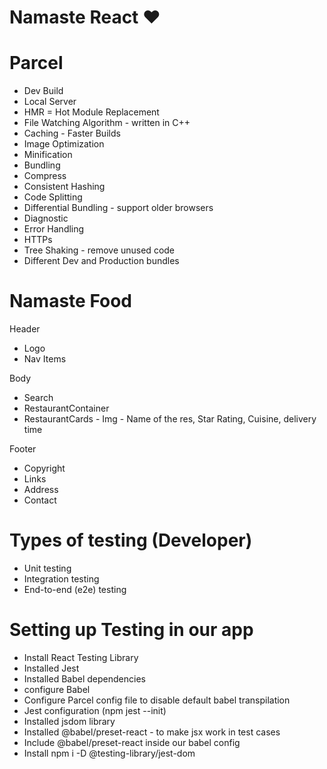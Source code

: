 # Namaste React ❤️

# Parcel

- Dev Build
- Local Server
- HMR = Hot Module Replacement
- File Watching Algorithm - written in C++
- Caching - Faster Builds
- Image Optimization
- Minification
- Bundling
- Compress
- Consistent Hashing
- Code Splitting
- Differential Bundling - support older browsers
- Diagnostic
- Error Handling
- HTTPs
- Tree Shaking - remove unused code
- Different Dev and Production bundles

# Namaste Food

Header

- Logo
- Nav Items

Body

- Search
- RestaurantContainer
- RestaurantCards - Img - Name of the res, Star Rating, Cuisine, delivery time

Footer

- Copyright
- Links
- Address
- Contact

# Types of testing (Developer)

- Unit testing
- Integration testing
- End-to-end (e2e) testing

# Setting up Testing in our app

- Install React Testing Library
- Installed Jest
- Installed Babel dependencies
- configure Babel
- Configure Parcel config file to disable default babel transpilation
- Jest configuration (npm jest --init)
- Installed jsdom library
- Installed @babel/preset-react - to make jsx work in test cases
- Include @babel/preset-react inside our babel config
- Install npm i -D @testing-library/jest-dom
